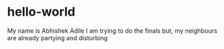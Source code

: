 # hello-world
My name is Abhishek Adile
I am trying to do the finals but, my neighbours are already partying and disturbing
